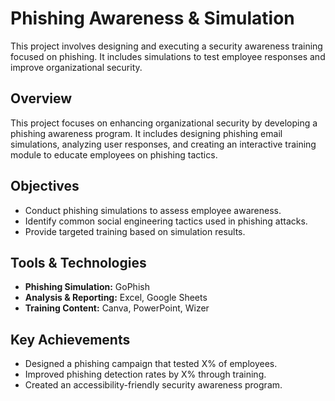 # Phishing Awareness & Simulation  
This project involves designing and executing a security awareness training focused on phishing. It includes simulations to test employee responses and improve organizational security.   

## Overview  
This project focuses on enhancing organizational security by developing a phishing awareness program. It includes designing phishing email simulations, analyzing user responses, and creating an interactive training module to educate employees on phishing tactics.  

## Objectives  
- Conduct phishing simulations to assess employee awareness.  
- Identify common social engineering tactics used in phishing attacks.  
- Provide targeted training based on simulation results.  

## Tools & Technologies  
- **Phishing Simulation:** GoPhish  
- **Analysis & Reporting:** Excel, Google Sheets  
- **Training Content:** Canva, PowerPoint, Wizer  

## Key Achievements  
- Designed a phishing campaign that tested X% of employees.  
- Improved phishing detection rates by X% through training.  
- Created an accessibility-friendly security awareness program.  

